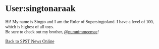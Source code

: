<style>
@font-face {
   font-family: chirp;
   src: url(gt-america.ttf);
}

* {
   font-family: chirp;
}
</style>

# User:singtonaraak

Hi! My name is Singto and I am the Ruler of Supersingtoland. I have a level of 100, which is highest of all toys. <br>
Be sure to check out my brother, [@numnimmeemee](user.numnimmeemee)!

[Back to SPST News Online](/)
